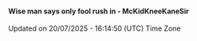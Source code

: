 #### Wise man says only fool rush in - McKidKneeKaneSir
Updated on 20/07/2025 - 16:14:50 (UTC) Time Zone
